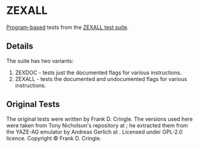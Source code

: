 # ZEXALL

[Program-based](Z80.md#program-test-suites) tests from the [ZEXALL test suite](https://github.com/raxoft/z80test).

## Details

The suite has two variants:

1. ZEXDOC - tests just the documented flags for various instructions.
2. ZEXALL - tests the documented and undocumented flags for various instructions.

## Original Tests

The original tests were written by Frank D. Cringle. The versions used here were taken from Tony Nicholson's repository at
[](https://github.com/agn453/ZEXALL); he extracted them from the YAZE-AG emulator by Andreas Gerlich at [](https://agl.yaze-ag.de/).
Licensed under GPL-2.0 licence. Copyright © Frank D. Cringle.
